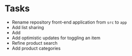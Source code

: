 # Tasks

- Rename repository front-end application from `src` to `app`
- Add list sharing
- Add
- Add optimistic updates for toggling an item
- Refine product search
- Add product categories
